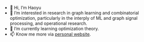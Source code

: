 - 👋 Hi, I’m Haoyu
- 👀 I’m interested in research in graph learning and combinatorial optimization, particularly in the interply of ML and graph signal processing, and operational research.
- 🌱 I’m currently learning optimization theory.
- 📫 Know me more via [personal website](hygeng.top).

<!---
hygeng/hygeng is a ✨ special ✨ repository because its `README.md` (this file) appears on your GitHub profile.
You can click the Preview link to take a look at your changes.
--->
